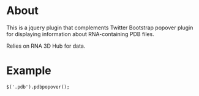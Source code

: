 # About

This is a jquery plugin that complements Twitter Bootstrap popover plugin
for displaying information about RNA-containing PDB files.

Relies on RNA 3D Hub for data.

# Example

    $('.pdb').pdbpopover();

